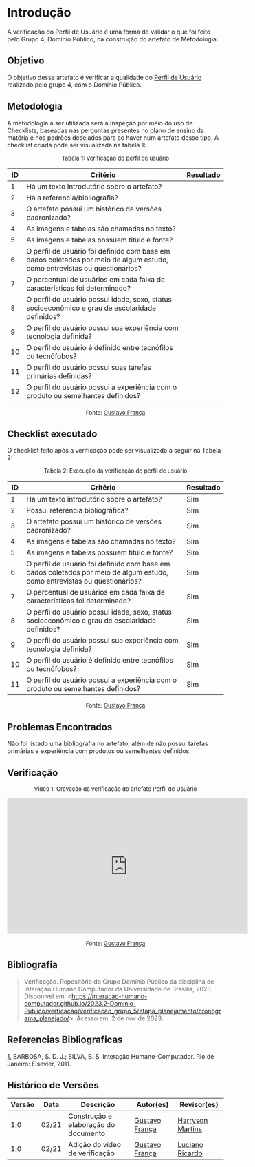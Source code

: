 # Introdução 

A verificação do Perfil de Usuário é uma forma de validar o que foi feito pelo Grupo 4, Domínio Público, na construção do artefato de Metodologia.

## Objetivo

O objetivo desse artefato é verificar a qualidade do [Perfil de Usuário](docs/analise_de_requisitos/perfil_de_usuario.md) realizado pelo grupo 4, com o Domínio Público.

## Metodologia

A metodologia a ser utilizada será a Inspeção por meio do uso de Checklists, baseadas nas perguntas presentes no plano de ensino da matéria e nos padrões desejados para se haver num artefato desse tipo. A checklist criada pode ser visualizada na tabela 1:

<center>

<font size="2"><p style="text-align: center">Tabela 1: Verificação do perfil de usuário</p></font>

| ID  | Critério                                                                                                                  | Resultado                                                                               |
| --- | ------------------------------------------------------------------------------------------------------------------------- | --------------------------------------------------------------------------------------- |
| 1   | Há um texto introdutório sobre o artefato?                                                                                |                                                                                         |
| 2   | Há a referencia/bibliografia?                                                                                             |                                                                                         |
| 3   | O artefato possui um histórico de versões padronizado?                                                                    |                                                                                         |
| 4   | As imagens e tabelas são chamadas no texto?                                                                               |                                                                                         |
| 5   | As imagens e tabelas possuem titulo e fonte?                                                                              |                                                                                         |
| 6   | O perfil de usuário foi definido com base em dados coletados por meio de algum estudo, como entrevistas ou questionários?                                                                                                                    |                                                                                         |
| 7   | O percentual de usuários em cada faixa de características foi determinado?                                                |                                                                                         |
| 8   | O perfil do usuário possui idade, sexo, status socioeconômico e grau de escolaridade definidos?                           |                                                                                         |
| 9   | O perfil do usuário possui sua experiência com tecnologia definida?                                                       |                                                                                         |
| 10  | O perfil do usuário é definido entre tecnófilos ou tecnófobos?                                                            |                                                                                         |
| 11  | O perfil do usuário possui suas tarefas primárias definidas?                                                              |                                                                                         |
| 12  | O perfil do usuário possui a experiência com o produto ou semelhantes definidos?                                          |                                                                                         |


<font size="2"><p style="text-align: center">Fonte: [Gustavo França](https://github.com/gustavofbs)  </p></font>

</center>

## Checklist executado

O checklist feito após a verificação pode ser visualizado a seguir na Tabela 2:

<center>

<font size="2"><p style="text-align: center">Tabela 2: Execução da verificação do perfil de usuário</p></font>

| ID  | Critério                                                                                                                  | Resultado                                                                               |
| --- | ------------------------------------------------------------------------------------------------------------------------- | --------------------------------------------------------------------------------------- |
| 1   | Há um texto introdutório sobre o artefato?                                                                                |         Sim                                                                             |
| 2   | Possui referência bibliográfica?                                                                                          |         Sim                                                                             |
| 3   | O artefato possui um histórico de versões padronizado?                                                                    |         Sim                                                                             |
| 4   | As imagens e tabelas são chamadas no texto?                                                                               |         Sim                                                                             |
| 5   | As imagens e tabelas possuem titulo e fonte?                                                                              |         Sim                                                                             |
| 6   | O perfil de usuário foi definido com base em dados coletados por meio de algum estudo, como entrevistas ou questionários?                                                                                                                    |         Sim                                                                                |
| 7   | O percentual de usuários em cada faixa de características foi determinado?                                                |         Sim                                                                                |
| 8   | O perfil do usuário possui idade, sexo, status socioeconômico e grau de escolaridade definidos?                           |         Sim                                                                                |
| 9   | O perfil do usuário possui sua experiência com tecnologia definida?                                                       |         Sim                                                                                |
| 10  | O perfil do usuário é definido entre tecnófilos ou tecnófobos?                                                            |         Sim                                                                                |
| 11  | O perfil do usuário possui a experiência com o produto ou semelhantes definidos?                                          |         Sim                                                                                |


<font size="2"><p style="text-align: center">Fonte: [Gustavo França](https://github.com/gustavofbs)  </p></font>

</center>

## Problemas Encontrados

Não foi listado uma bibliografia no artefato, além de não possui tarefas primárias e experiência com produtos ou semelhantes definidos.

## Verificação

<center>

<font size="2"><p style="text-align: center">Video 1: Gravação da verificação do artefato Perfil de Usuário</p></font>

<iframe width="560" height="315" src="https://www.youtube.com/embed/NPngckI_3lA?si=-dyxGkucDSElEmNv" title="YouTube video player" frameborder="0" allow="accelerometer; autoplay; clipboard-write; encrypted-media; gyroscope; picture-in-picture; web-share" allowfullscreen></iframe>

<font size="2"><p style="text-align: center">Fonte: [Gustavo França](https://github.com/gustavofbs) </p></font>

</center>

## Bibliografia 

> Verificação. Repositório do Grupo Domínio Público da disciplina de Interação Humano Computador da Universidade de Brasília, 2023. Disponível em: <<https://interacao-humano-computador.github.io/2023.2-Dominio-Publico/verficacao/verificacao_grupo_5/etapa_planejamento/cronograma_planejado/>>. Acesso em: 2 de nov de 2023.

## Referencias Bibliograficas

<a id="FRM3" href="#anchor_1">1.</a> BARBOSA, S. D. J.; SILVA, B. S. Interação Humano-Computador. Rio de Janeiro: Elsevier, 2011.

## Histórico de Versões

| Versão | Data       | Descrição                        | Autor(es)                                                                                  | Revisor(es)                                    |
| ------ | ---------- | -------------------------------- | ------------------------------------------------------------------------------------------ | ---------------------------------------------- |
| 1.0 | 02/21 | Construção e elaboração do documento  |[Gustavo França](https://github.com/gustavofbs)| [Harryson Martins](https://github.com/harry-cmartin) |
| 1.0 | 02/21 | Adição do vídeo de verificação  |[Gustavo França](https://github.com/gustavofbs)| [Luciano Ricardo](https://github.com/l-ricardo) |
